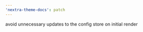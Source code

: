 ```yaml
---
'nextra-theme-docs': patch
---
```


avoid unnecessary updates to the config store on initial render
